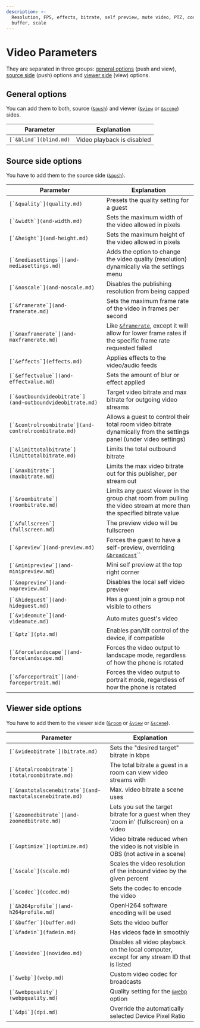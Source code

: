 ```yaml
---
description: >-
  Resolution, FPS, effects, bitrate, self preview, mute video, PTZ, codec,
  buffer, scale
---
```


# Video Parameters

They are separated in three groups: [general options](./#general-options) (push and view), [source side](./#source-side-options) (push) options and [viewer side](./#viewer-side-options) (view) options.

## General options

You can add them to both, source ([`&push`](../../source-settings/push.md)) and viewer ([`&view`](../view-parameters/view.md) or [`&scene`](../view-parameters/scene.md)) sides.

| Parameter                | Explanation                |
| ------------------------ | -------------------------- |
| ``[`&blind`](blind.md)`` | Video playback is disabled |

## Source side options

You have to add them to the source side ([`&push`](../../source-settings/push.md)).

| Parameter                                                  | Explanation                                                                                                                   |
| ---------------------------------------------------------- | ----------------------------------------------------------------------------------------------------------------------------- |
| ``[`&quality`](quality.md)``                               | Presets the quality setting for a guest                                                                                       |
| ``[`&width`](and-width.md)``                               | Sets the maximum width of the video allowed in pixels                                                                         |
| ``[`&height`](and-height.md)``                             | Sets the maximum height of the video allowed in pixels                                                                        |
| ``[`&mediasettings`](and-mediasettings.md)``               | Adds the option to change the video quality (resolution) dynamically via the settings menu                                    |
| ``[`&noscale`](and-noscale.md)``                           | Disables the publishing resolution from being capped                                                                          |
| ``[`&framerate`](and-framerate.md)``                       | Sets the maximum frame rate of the video in frames per second                                                                 |
| ``[`&maxframerate`](and-maxframerate.md)``                 | Like [`&framerate`](and-framerate.md), except it will allow for lower frame rates if the specific frame rate requested failed |
| ``[`&effects`](effects.md)``                               | Applies effects to the video/audio feeds                                                                                      |
| ``[`&effectvalue`](and-effectvalue.md)``                   | Sets the amount of blur or effect applied                                                                                     |
| ``[`&outboundvideobitrate`](and-outboundvideobitrate.md)`` | Target video bitrate and max bitrate for outgoing video streams                                                               |
| ``[`&controlroombitrate`](and-controlroombitrate.md)``     | Allows a guest to control their total room video bitrate dynamically from the settings panel (under video settings)           |
| ``[`&limittotalbitrate`](limittotalbitrate.md)``           | Limits the total outbound bitrate                                                                                             |
| ``[`&maxbitrate`](maxbitrate.md)``                         | Limits the max video bitrate out for this publisher, per stream out                                                           |
| ``[`&roombitrate`](roombitrate.md)``                       | Limits any guest viewer in the group chat room from pulling the video stream at more than the specified bitrate value         |
| ``[`&fullscreen`](fullscreen.md)``                         | The preview video will be fullscreen                                                                                          |
| ``[`&preview`](and-preview.md)``                           | Forces the guest to have a self-preview, overriding [`&broadcast`](../view-parameters/broadcast.md)``                         |
| ``[`&minipreview`](and-minipreview.md)``                   | Mini self preview at the top right corner                                                                                     |
| ``[`&nopreview`](and-nopreview.md)``                       | Disables the local self video preview                                                                                         |
| ``[`&hideguest`](and-hideguest.md)``                       | Has a guest join a group not visible to others                                                                                |
| ``[`&videomute`](and-videomute.md)``                       | Auto mutes guest's video                                                                                                      |
| ``[`&ptz`](ptz.md)``                                       | Enables pan/tilt control of the device, if compatible                                                                         |
| ``[`&forcelandscape`](and-forcelandscape.md)``             | Forces the video output to landscape mode, regardless of how the phone is rotated                                             |
| ``[`&forceportrait`](and-forceportrait.md)``               | Forces the video output to portrait mode, regardless of how the phone is rotated                                              |

## **Viewer side options**

You have to add them to the viewer side ([`&room`](../../general-settings/room.md) or [`&view`](../view-parameters/view.md) or [`&scene`](../view-parameters/scene.md)).

| Parameter                                                  | Explanation                                                                                |
| ---------------------------------------------------------- | ------------------------------------------------------------------------------------------ |
| ``[`&videobitrate`](bitrate.md)``                          | Sets the "desired target" bitrate in kbps                                                  |
| ``[`&totalroombitrate`](totalroombitrate.md)``             | The total bitrate a guest in a room can view video streams with                            |
| ``[`&maxtotalscenebitrate`](and-maxtotalscenebitrate.md)`` | Max. video bitrate a scene uses                                                            |
| ``[`&zoomedbitrate`](and-zoomedbitrate.md)``               | Lets you set the target bitrate for a guest when they 'zoom in' (fullscreen) on a video    |
| ``[`&optimize`](optimize.md)``                             | Video bitrate reduced when the video is not visible in OBS (not active in a scene)         |
| ``[`&scale`](scale.md)``                                   | Scales the video resolution of the inbound video by the given percent                      |
| ``[`&codec`](codec.md)``                                   | Sets the codec to encode the video                                                         |
| ``[`&h264profile`](and-h264profile.md)``                   | OpenH264 software encoding will be used                                                    |
| ``[`&buffer`](buffer.md)``                                 | Sets the video buffer                                                                      |
| ``[`&fadein`](fadein.md)``                                 | Has videos fade in smoothly                                                                |
| ``[`&novideo`](novideo.md)``                               | Disables all video playback on the local computer, except for any stream ID that is listed |
| ``[`&webp`](webp.md)``                                     | Custom video codec for broadcasts                                                          |
| ``[`&webpquality`](webpquality.md)``                       | Quality setting for the [`&webp`](webp.md) option                                          |
| ``[`&dpi`](dpi.md)``                                       | Override the automatically selected Device Pixel Ratio                                     |
